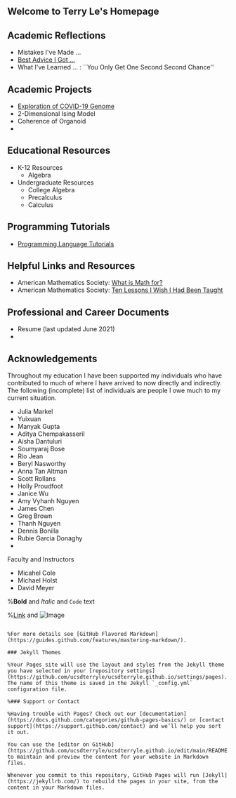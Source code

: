 ## Welcome to Terry Le's Homepage



## Academic Reflections
- Mistakes I've Made ... 
- [Best Advice I Got ...](https://ucsdterryle.github.io/best_advice_i_got_index)
- What I've Learned ... : ``You Only Get One Second Second Chance''


## Academic Projects 
- [Exploration of COVID-19 Genome](https://ucsdterryle.github.io/tutorial_index/exploration_of_covid_19_genome) 
- 2-Dimensional Ising Model
- Coherence of Organoid
- 

## Educational Resources

- K-12 Resources
  - Algebra 
- Undergraduate Resources
  - College Algebra   
  - Precalculus
  - Calculus

## Programming Tutorials

- [Programming Language Tutorials](https://ucsdterryle.github.io/tutorial_index)


## Helpful Links and Resources
- American Mathematics Society: [What is Math for?](https://www.ams.org/notices/201005/rtx100500608p.pdf)
- American Mathematics Society: [Ten Lessons I Wish I Had Been Taught](https://www.ams.org/notices/199701/comm-rota.pdf)

## Professional and Career Documents

- Resume (last updated June 2021)
- 

## Acknowledgements

Throughout my education I have been supported my individuals who have contributed to much of where I have arrived to now directly and indirectly. The following (incomplete) list of individuals are people I owe much to my current situation.

- Julia Markel
- Yuixuan
- Manyak Gupta
- Aditya Chempakasseril 
- Aisha Dantuluri
- Soumyaraj Bose
- Rio Jean  
- Beryl Nasworthy
- Anna Tan Altman
- Scott Rollans
- Holly Proudfoot
- Janice Wu
- Amy Vyhanh Nguyen
- James Chen
- Greg Brown
- Thanh Nguyen
- Dennis Bonilla
- Rubie Garcia Donaghy 
- 
Faculty and Instructors
- Micahel Cole
- Michael Holst
- David Meyer



%**Bold** and _Italic_ and `Code` text

%[Link](url) and ![Image](src)
```

%For more details see [GitHub Flavored Markdown](https://guides.github.com/features/mastering-markdown/).

### Jekyll Themes

%Your Pages site will use the layout and styles from the Jekyll theme you have selected in your [repository settings](https://github.com/ucsdterryle/ucsdterryle.github.io/settings/pages). The name of this theme is saved in the Jekyll `_config.yml` configuration file.

%### Support or Contact

%Having trouble with Pages? Check out our [documentation](https://docs.github.com/categories/github-pages-basics/) or [contact support](https://support.github.com/contact) and we’ll help you sort it out.

You can use the [editor on GitHub](https://github.com/ucsdterryle/ucsdterryle.github.io/edit/main/README.md) to maintain and preview the content for your website in Markdown files.

Whenever you commit to this repository, GitHub Pages will run [Jekyll](https://jekyllrb.com/) to rebuild the pages in your site, from the content in your Markdown files.

